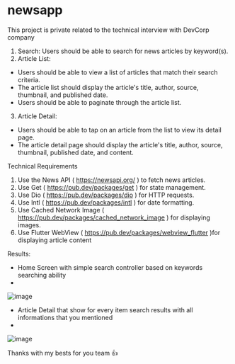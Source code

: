 # newsapp
This project is private related to the technical interview with DevCorp company

1. Search: Users should be able to search for news articles by keyword(s).
2. Article List:
- Users should be able to view a list of articles that match their search criteria.
- The article list should display the article&#39;s title, author, source, thumbnail, and
published date.
- Users should be able to paginate through the article list.
3. Article Detail:
- Users should be able to tap on an article from the list to view its detail page.
- The article detail page should display the article&#39;s title, author, source,
thumbnail, published date, and content.

Technical Requirements
1. Use the News API ( https://newsapi.org/ ) to fetch news articles.
2. Use Get ( https://pub.dev/packages/get ) for state management.
3. Use Dio ( https://pub.dev/packages/dio ) for HTTP requests.
4. Use Intl ( https://pub.dev/packages/intl ) for date formatting.
5. Use Cached Network Image ( https://pub.dev/packages/cached_network_image ) for
displaying images.
6. Use Flutter WebView ( https://pub.dev/packages/webview_flutter )for displaying
article content


Results:
- Home Screen with simple search controller based on keywords searching ability
- 
![image](https://user-images.githubusercontent.com/8468212/231036908-96c65212-5f11-4e76-a342-c05cdd1e3ee7.png)

- Article Detail that show for every item search results with all informations that you mentioned
- 
![image](https://user-images.githubusercontent.com/8468212/231037027-ff39a0c8-8f8d-4eec-8fe8-966d99e1fb09.png)


Thanks with my bests for you team 👍
